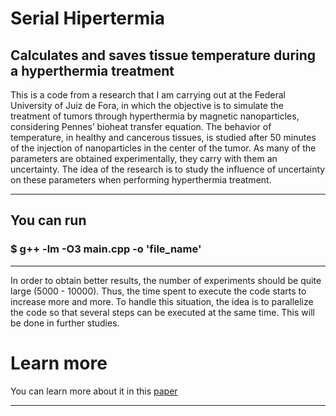 # Serial Hipertermia
## Calculates and saves tissue temperature during a hyperthermia treatment

<p> This is a code from a research that I am carrying out at the Federal University of Juiz de Fora, in which the objective is to simulate the treatment of tumors through hyperthermia by magnetic nanoparticles, considering Pennes’ bioheat transfer equation. The behavior of temperature, in healthy and cancerous tissues, is studied after 50 minutes of the injection of nanoparticles in the center of the tumor. As many of the parameters are obtained experimentally, they carry with them an uncertainty. The idea of the research is to study the influence of uncertainty on these parameters when performing hyperthermia treatment. </p>

-----------------------------------------------------------------------------------------------------------------------------------------------------------

## You can run
### $ g++ -lm -O3 main.cpp -o 'file_name'

-----------------------------------------------------------------------------------------------------------------------------------------------------------

<p>In order to obtain better results, the number of experiments should be quite large (5000 - 10000). Thus, the time spent to execute the code starts to increase more and more. To handle this situation, the idea is to parallelize the code so that several steps can be executed at the same time. This will be done in further studies.</p>

<h1>Learn more</h1>
<p>You can learn more about it in this <a href="https://www.sciencedirect.com/science/article/pii/S0377042715001247">paper</a></p>

-----------------------------------------------------------------------------------------------------------------------------------------------------------

